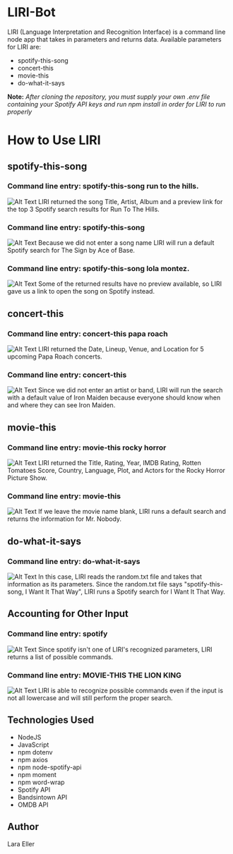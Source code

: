 # LIRI-Bot
LIRI (Language Interpretation and Recognition Interface) is a command line node app that takes in parameters and returns data.
Available parameters for LIRI are:
- spotify-this-song 
- concert-this 
- movie-this
- do-what-it-says

**Note:** *After cloning the repository, you must supply your own .env file containing your Spotify API keys and run npm install in order for LIRI to run properly*

# How to Use LIRI

## spotify-this-song
### Command line entry: spotify-this-song run to the hills.
![Alt Text](./images/songsearch.png)
LIRI returned the song Title, Artist, Album and a preview link for the top 3 Spotify search results for Run To The Hills.

### Command line entry: spotify-this-song  
![Alt Text](./images/songblank.png)
Because we did not enter a song name LIRI will run a default Spotify search for The Sign by Ace of Base.

### Command line entry: spotify-this-song lola montez.
![Alt Text](./images/songnopreview.png)
Some of the returned results have no preview available, so LIRI gave us a link to open the song on Spotify instead.

## concert-this
### Command line entry: concert-this papa roach
![Alt Text](./images/concertsearch.png)
LIRI returned the Date, Lineup, Venue, and Location for 5 upcoming Papa Roach concerts.

### Command line entry: concert-this
![Alt Text](./images/concertblank.png)
Since we did not enter an artist or band, LIRI will run the search with a default value of Iron Maiden because everyone should know when and where they can see Iron Maiden.

## movie-this
### Command line entry: movie-this rocky horror
![Alt Text](./images/moviesearch.png)
LIRI returned the Title, Rating, Year, IMDB Rating, Rotten Tomatoes Score, Country, Language, Plot, and Actors for the Rocky Horror Picture Show.

### Command line entry: movie-this
![Alt Text](./images/movieblank.png)
If we leave the movie name blank, LIRI runs a default search and returns the information for Mr. Nobody.

## do-what-it-says
### Command line entry: do-what-it-says
![Alt Text](./images/dowhat.png)
In this case, LIRI reads the random.txt file and takes that information as its parameters. Since the random.txt file says "spotify-this-song, I Want It That Way", LIRI runs a Spotify search for I Want It That Way.

## Accounting for Other Input
### Command line entry: spotify
![Alt Text](./images/nocommand.png)
Since spotify isn't one of LIRI's recognized parameters, LIRI returns a list of possible commands.

### Command line entry: MOVIE-THIS THE LION KING
![Alt Text](./images/caps.png)
LIRI is able to recognize possible commands even if the input is not all lowercase and will still perform the proper search.

## Technologies Used
- NodeJS
- JavaScript
- npm dotenv
- npm axios
- npm node-spotify-api
- npm moment
- npm word-wrap
- Spotify API
- Bandsintown API
- OMDB API

## Author 
Lara Eller
